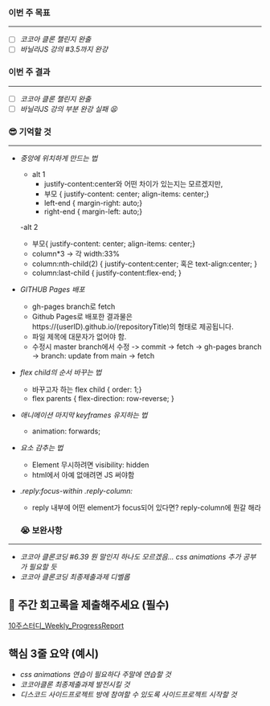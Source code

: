 ### 이번 주 목표

---

- [ ] _코코아 클론 챌린지 완출_
- [ ] _바닐라JS 강의 #3.5까지 완강_

### 이번 주 결과

---

- [ ] _코코아 클론 챌린지 완출_
- [ ] _바닐라JS 강의 부분 완강 실패 😫_

### 😎 기억할 것

---

- _중앙에 위치하게 만드는 법_

  - alt 1
    - justify-content:center와 어떤 차이가 있는지는 모르겠지만,
    - 부모 {
      justify-content: center;
      align-items: center;}
    - left-end {
      margin-right: auto;}
    - right-end {
      margin-left: auto;}

  -alt 2

  - 부모{
    justify-content: center;
    align-items: center;}
  - column\*3 -> 각 width:33%
  - column:nth-child(2) {
    justify-content:center; 혹은
    text-align:center;
    }
  - column:last-child {
    justify-content:flex-end;
    }

- _GITHUB Pages 배포_

  - gh-pages branch로 fetch
  - Github Pages로 배포한 결과물은 https://(userID).github.io/(repositoryTitle)의 형태로 제공됩니다.
  - 파일 제목에 대문자가 없어야 함.
  - 수정시 master branch에서 수정 -> commit -> fetch -> gh-pages branch -> branch: update from main -> fetch

- _flex child의 순서 바꾸는 법_

  - 바꾸고자 하는 flex child {
    order: 1;}
  - flex parents {
    flex-direction: row-reverse;
    }

- _애니메이션 마지막 keyframes 유지하는 법_

  - animation: forwards;

- _요소 감추는 법_

  - Element 무시하려면 visibility: hidden
  - html에서 아예 없애려면 JS 써야함

- _.reply:focus-within .reply-column:_

  - reply 내부에 어떤 element가 focus되어 있다면? reply-column에 뭔갈 해라

  ### 😭 보완사항

---

- _코코아 클론코딩 #6.39 뭔 말인지 하나도 모르겠음... css animations 추가 공부가 필요할 듯_
- _코코아 클론코딩 최종제출과제 디벨롭_

## 📌 주간 회고록을 제출해주세요 (필수)

[10주스터디\_Weekly_ProgressReport](https://docs.google.com/spreadsheets/d/1UZNSc5GhAPwFGSGfqMW9qDQjQBzab-5vgoywnQGaPzg/edit?usp=sharing)

## 핵심 3줄 요약 (예시)

- _css animations 연습이 필요하다 주말에 연습할 것_
- _코코아클론 최종제출과제 발전시킬 것_
- _디스코드 사이드프로젝트 방에 참여할 수 있도록 사이드프로젝트 시작할 것_

